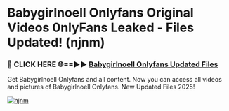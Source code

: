 # Babygirlnoell Onlyfans Original Videos 0nlyFans Leaked - Files Updated! (njnm)

<h3>🔴 CLICK HERE 🌐==►► <a href="https://tinyurl.com/ehrbuxhb" rel="nofollow">Babygirlnoell Onlyfans Updated Files</a></h3>

Get Babygirlnoell Onlyfans and all content. Now you can access all videos and pictures of Babygirlnoell Onlyfans. New Updated Files 2025!

[![njnm](https://i.imgur.com/lVYEuWS.gif)](https://tinyurl.com/ehrbuxhb)
